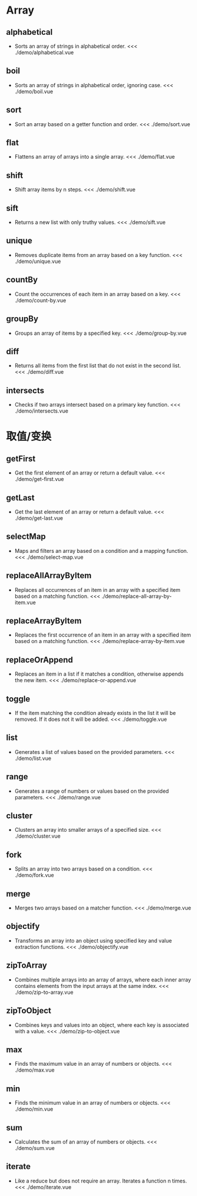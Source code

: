 # Array

<script setup lang="ts">
import Alphabetical from './demo/alphabetical.vue'
import Boil from './demo/boil.vue'
import Sort from './demo/sort.vue'
import Flat from './demo/flat.vue'
import Shift from './demo/shift.vue'
import Sift from './demo/sift.vue'
import Unique from './demo/unique.vue'

import CountBy from './demo/count-by.vue'
import GroupBy from './demo/group-by.vue'
import Diff from './demo/diff.vue'
import Intersects from './demo/intersects.vue'

import GetFirst from './demo/get-first.vue'
import GetLast from './demo/get-last.vue'
import SelectMap from './demo/select-map.vue'
import ReplaceAllArrayByItem from './demo/replace-all-array-by-item.vue'
import ReplaceArrayByItem from './demo/replace-array-by-item.vue'
import ReplaceOrAppend from './demo/replace-or-append.vue'
import Toggle from './demo/toggle.vue'

import List from './demo/list.vue'
import Range from './demo/range.vue'
import Cluster from './demo/cluster.vue'
import Fork from './demo/fork.vue'
import Merge from './demo/merge.vue'
import Objectify from './demo/objectify.vue'
import ZipToArray from './demo/zip-to-array.vue'
import ZipToObject from './demo/zip-to-object.vue'

import Max from './demo/max.vue'
import Min from './demo/min.vue'
import Sum from './demo/sum.vue'
import Iterate from './demo/iterate.vue'
</script>

## alphabetical

- Sorts an array of strings in alphabetical order.
  <Alphabetical/>
  <<< ./demo/alphabetical.vue

## boil

- Sorts an array of strings in alphabetical order, ignoring case.
  <Boil/>
  <<< ./demo/boil.vue

## sort

- Sort an array based on a getter function and order.
  <Sort/>
  <<< ./demo/sort.vue

## flat

- Flattens an array of arrays into a single array.
  <Flat/>
  <<< ./demo/flat.vue

## shift

- Shift array items by n steps.
  <Shift/>
  <<< ./demo/shift.vue

## sift

- Returns a new list with only truthy values.
  <Sift/>
  <<< ./demo/sift.vue

## unique

- Removes duplicate items from an array based on a key function.
  <Unique/>
  <<< ./demo/unique.vue

## countBy

- Count the occurrences of each item in an array based on a key.
  <CountBy/>
  <<< ./demo/count-by.vue

## groupBy

- Groups an array of items by a specified key.
  <GroupBy/>
  <<< ./demo/group-by.vue

## diff

- Returns all items from the first list that do not exist in the second list.
  <Diff/>
  <<< ./demo/diff.vue

## intersects

- Checks if two arrays intersect based on a primary key function.
  <Intersects/>
  <<< ./demo/intersects.vue

# 取值/变换

## getFirst

- Get the first element of an array or return a default value.
  <GetFirst/>
  <<< ./demo/get-first.vue

## getLast

- Get the last element of an array or return a default value.
  <GetLast/>
  <<< ./demo/get-last.vue

## selectMap

- Maps and filters an array based on a condition and a mapping function.
  <SelectMap/>
  <<< ./demo/select-map.vue

## replaceAllArrayByItem

- Replaces all occurrences of an item in an array with a specified item based on a matching function.
  <ReplaceAllArrayByItem/>
  <<< ./demo/replace-all-array-by-item.vue

## replaceArrayByItem

- Replaces the first occurrence of an item in an array with a specified item based on a matching function.
  <ReplaceArrayByItem/>
  <<< ./demo/replace-array-by-item.vue

## replaceOrAppend

- Replaces an item in a list if it matches a condition, otherwise appends the new item.
  <ReplaceOrAppend/>
  <<< ./demo/replace-or-append.vue

## toggle

- If the item matching the condition already exists in the list it will be removed. If it does not it will be added.
  <Toggle/>
  <<< ./demo/toggle.vue

## list

- Generates a list of values based on the provided parameters.
  <List/>
  <<< ./demo/list.vue

## range

- Generates a range of numbers or values based on the provided parameters.
  <Range/>
  <<< ./demo/range.vue

## cluster

- Clusters an array into smaller arrays of a specified size.
  <Cluster/>
  <<< ./demo/cluster.vue

## fork

- Splits an array into two arrays based on a condition.
  <Fork/>
  <<< ./demo/fork.vue

## merge

- Merges two arrays based on a matcher function.
  <Merge/>
  <<< ./demo/merge.vue

## objectify

- Transforms an array into an object using specified key and value extraction functions.
  <Objectify/>
  <<< ./demo/objectify.vue

## zipToArray

- Combines multiple arrays into an array of arrays, where each inner array contains elements from the input arrays at the same index.
  <ZipToArray/>
  <<< ./demo/zip-to-array.vue

## zipToObject

- Combines keys and values into an object, where each key is associated with a value.
  <ZipToObject/>
  <<< ./demo/zip-to-object.vue

## max

- Finds the maximum value in an array of numbers or objects.
  <Max/>
  <<< ./demo/max.vue

## min

- Finds the minimum value in an array of numbers or objects.
  <Min/>
  <<< ./demo/min.vue

## sum

- Calculates the sum of an array of numbers or objects.
  <Sum/>
  <<< ./demo/sum.vue

## iterate

- Like a reduce but does not require an array. Iterates a function n times.
  <Iterate/>
  <<< ./demo/iterate.vue
